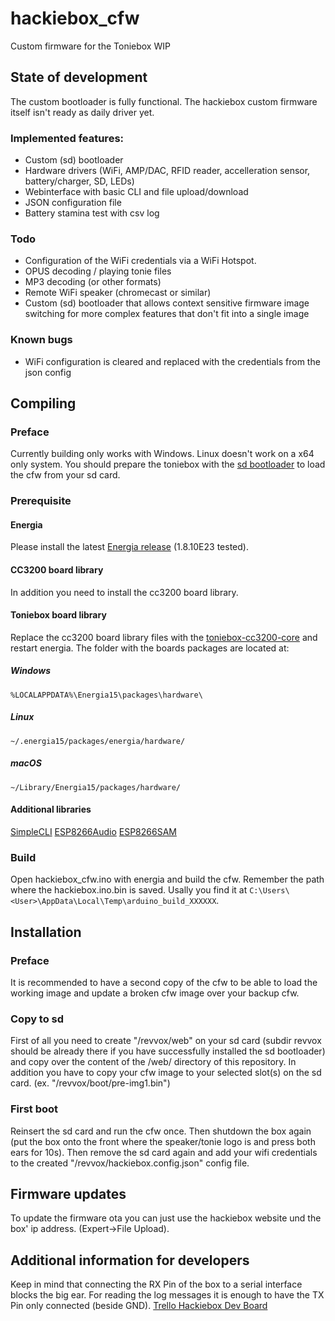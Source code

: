 # hackiebox_cfw
Custom firmware for the Toniebox WIP

## State of development
The custom bootloader is fully functional. The hackiebox custom firmware itself isn't ready as daily driver yet. 
### Implemented features:
- Custom (sd) bootloader
- Hardware drivers (WiFi, AMP/DAC, RFID reader, accelleration sensor, battery/charger, SD, LEDs)
- Webinterface with basic CLI and file upload/download
- JSON configuration file 
- Battery stamina test with csv log
### Todo
- Configuration of the WiFi credentials via a WiFi Hotspot.
- OPUS decoding / playing tonie files
- MP3 decoding (or other formats)
- Remote WiFi speaker (chromecast or similar)
- Custom (sd) bootloader that allows context sensitive firmware image switching for more complex features that don't fit into a single image
### Known bugs
- WiFi configuration is cleared and replaced with the credentials from the json config

## Compiling
### Preface
Currently building only works with Windows. Linux doesn't work on a x64 only system.
You should prepare the toniebox with the [sd bootloader](https://github.com/toniebox-reverse-engineering/hackiebox_cfw/wiki/Custom-bootloader) to load the cfw from your sd card.
### Prerequisite
#### Energia
Please install the latest [Energia release](https://energia.nu/download/) (1.8.10E23 tested).
#### CC3200 board library
In addition you need to install the cc3200 board library. 
#### Toniebox board library
Replace the cc3200 board library files with the [toniebox-cc3200-core](https://github.com/toniebox-reverse-engineering/toniebox-cc3200-core) and restart energia.
The folder with the boards packages are located at:
##### Windows
`%LOCALAPPDATA%\Energia15\packages\hardware\`
##### Linux
`~/.energia15/packages/energia/hardware/`
##### macOS
`~/Library/Energia15/packages/hardware/`
#### Additional libraries
[SimpleCLI](https://github.com/toniebox-reverse-engineering/SimpleCLI)
[ESP8266Audio](https://github.com/toniebox-reverse-engineering/ESP8266Audio)
[ESP8266SAM](https://github.com/toniebox-reverse-engineering/ESP8266SAM)
### Build
Open hackiebox_cfw.ino with energia and build the cfw. Remember the path where the hackiebox.ino.bin is saved. Usally you find it at `C:\Users\<User>\AppData\Local\Temp\arduino_build_XXXXXX`.
## Installation
### Preface
It is recommended to have a second copy of the cfw to be able to load the working image and update a broken cfw image over your backup cfw.
### Copy to sd
First of all you need to create "/revvox/web" on your sd card (subdir revvox should be already there if you have successfully installed the sd bootloader) and copy over the content of the /web/ directory of this repository. In addition you have to copy your cfw image to your selected slot(s) on the sd card. (ex. "/revvox/boot/pre-img1.bin")
### First boot
Reinsert the sd card and run the cfw once. Then shutdown the box again (put the box onto the front where the speaker/tonie logo is and press both ears for 10s). Then remove the sd card again and add your wifi credentials to the created "/revvox/hackiebox.config.json" config file. 
## Firmware updates
To update the firmware ota you can just use the hackiebox website und the box' ip address. (Expert->File Upload).
## Additional information for developers
Keep in mind that connecting the RX Pin of the box to a serial interface blocks the big ear. For reading the log messages it is enough to have the TX Pin only connected (beside GND).
[Trello Hackiebox Dev Board](https://trello.com/b/NcoJ9crt/hackiebox-cfw)
